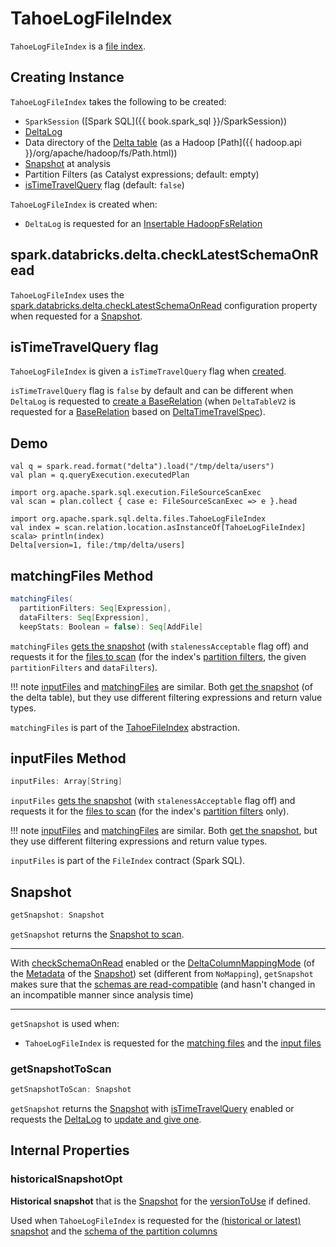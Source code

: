 # TahoeLogFileIndex

`TahoeLogFileIndex` is a [file index](TahoeFileIndex.md).

## Creating Instance

`TahoeLogFileIndex` takes the following to be created:

* <span id="spark"> `SparkSession` ([Spark SQL]({{ book.spark_sql }}/SparkSession))
* <span id="deltaLog"> [DeltaLog](DeltaLog.md)
* <span id="path"> Data directory of the [Delta table](#deltaLog) (as a Hadoop [Path]({{ hadoop.api }}/org/apache/hadoop/fs/Path.html))
* <span id="snapshotAtAnalysis"> [Snapshot](Snapshot.md) at analysis
* <span id="partitionFilters"> Partition Filters (as Catalyst expressions; default: empty)
* [isTimeTravelQuery](#isTimeTravelQuery) flag (default: `false`)

`TahoeLogFileIndex` is created when:

* `DeltaLog` is requested for an [Insertable HadoopFsRelation](DeltaLog.md#createRelation)

## <span id="checkSchemaOnRead"><span id="checkLatestSchemaOnRead"><span id="spark.databricks.delta.checkLatestSchemaOnRead"> spark.databricks.delta.checkLatestSchemaOnRead

`TahoeLogFileIndex` uses the [spark.databricks.delta.checkLatestSchemaOnRead](DeltaSQLConf.md#spark.databricks.delta.checkLatestSchemaOnRead) configuration property when requested for a [Snapshot](#getSnapshot).

## <span id="isTimeTravelQuery"> isTimeTravelQuery flag

`TahoeLogFileIndex` is given a `isTimeTravelQuery` flag when [created](#creating-instance).

`isTimeTravelQuery` flag is `false` by default and can be different when `DeltaLog` is requested to [create a BaseRelation](DeltaLog.md#createRelation) (when `DeltaTableV2` is requested for a [BaseRelation](DeltaTableV2.md#toBaseRelation) based on [DeltaTimeTravelSpec](DeltaTableV2.md#timeTravelSpec)).

## Demo

```text
val q = spark.read.format("delta").load("/tmp/delta/users")
val plan = q.queryExecution.executedPlan

import org.apache.spark.sql.execution.FileSourceScanExec
val scan = plan.collect { case e: FileSourceScanExec => e }.head

import org.apache.spark.sql.delta.files.TahoeLogFileIndex
val index = scan.relation.location.asInstanceOf[TahoeLogFileIndex]
scala> println(index)
Delta[version=1, file:/tmp/delta/users]
```

## <span id="matchingFiles"> matchingFiles Method

```scala
matchingFiles(
  partitionFilters: Seq[Expression],
  dataFilters: Seq[Expression],
  keepStats: Boolean = false): Seq[AddFile]
```

`matchingFiles` [gets the snapshot](#getSnapshot) (with `stalenessAcceptable` flag off) and requests it for the [files to scan](PartitionFiltering.md#filesForScan) (for the index's [partition filters](#partitionFilters), the given `partitionFilters` and `dataFilters`).

!!! note
    [inputFiles](#inputFiles) and [matchingFiles](#matchingFiles) are similar. Both [get the snapshot](#getSnapshot) (of the delta table), but they use different filtering expressions and return value types.

`matchingFiles` is part of the [TahoeFileIndex](TahoeFileIndex.md#matchingFiles) abstraction.

## <span id="inputFiles"> inputFiles Method

```scala
inputFiles: Array[String]
```

`inputFiles` [gets the snapshot](#getSnapshot) (with `stalenessAcceptable` flag off) and requests it for the [files to scan](PartitionFiltering.md#filesForScan) (for the index's [partition filters](#partitionFilters) only).

!!! note
    [inputFiles](#inputFiles) and [matchingFiles](#matchingFiles) are similar. Both [get the snapshot](#getSnapshot), but they use different filtering expressions and return value types.

`inputFiles` is part of the `FileIndex` contract (Spark SQL).

## <span id="getSnapshot"> Snapshot

```scala
getSnapshot: Snapshot
```

`getSnapshot` returns the [Snapshot to scan](#getSnapshotToScan).

---

With [checkSchemaOnRead](#checkSchemaOnRead) enabled or the [DeltaColumnMappingMode](#columnMappingMode) (of the [Metadata](Snapshot.md#metadata) of the [Snapshot](Snapshot.md)) set (different from `NoMapping`), `getSnapshot` makes sure that the [schemas are read-compatible](SchemaUtils.md#isReadCompatible) (and hasn't changed in an incompatible manner since analysis time)

---

`getSnapshot` is used when:

* `TahoeLogFileIndex` is requested for the [matching files](#matchingFiles) and the [input files](#inputFiles)

### <span id="getSnapshotToScan"> getSnapshotToScan

```scala
getSnapshotToScan: Snapshot
```

`getSnapshot` returns the [Snapshot](#snapshotAtAnalysis) with [isTimeTravelQuery](#isTimeTravelQuery) enabled or requests the [DeltaLog](#deltaLog) to [update and give one](DeltaLog.md#update).

## Internal Properties

### <span id="historicalSnapshotOpt"> historicalSnapshotOpt

**Historical snapshot** that is the [Snapshot](Snapshot.md) for the [versionToUse](#versionToUse) if defined.

Used when `TahoeLogFileIndex` is requested for the [(historical or latest) snapshot](#getSnapshot) and the [schema of the partition columns](#partitionSchema)
